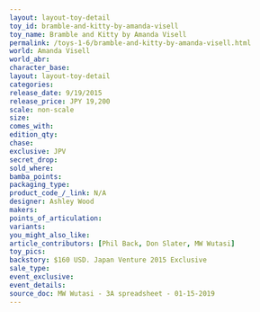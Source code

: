 ```yaml
---
layout: layout-toy-detail 
toy_id: bramble-and-kitty-by-amanda-visell
toy_name: Bramble and Kitty by Amanda Visell
permalink: /toys-1-6/bramble-and-kitty-by-amanda-visell.html
world: Amanda Visell
world_abr: 
character_base: 
layout: layout-toy-detail
categories: 
release_date: 9/19/2015
release_price: JPY 19,200 
scale: non-scale
size: 
comes_with: 
edition_qty: 
chase: 
exclusive: JPV
secret_drop: 
sold_where: 
bamba_points: 
packaging_type: 
product_code_/_link: N/A
designer: Ashley Wood
makers: 
points_of_articulation: 
variants: 
you_might_also_like: 
article_contributors: [Phil Back, Don Slater, MW Wutasi]
toy_pics: 
backstory: $160 USD. Japan Venture 2015 Exclusive
sale_type: 
event_exclusive: 
event_details: 
source_doc: MW Wutasi - 3A spreadsheet - 01-15-2019
---
```


